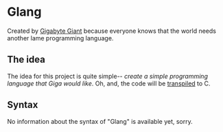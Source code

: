 # Glang
Created by [Gigabyte Giant](https://github.com/Gigabyte-Giant) because everyone knows that the world needs another lame programming language.

## The idea
The idea for this project is quite simple-- *create a simple programming language that Giga would like*.
Oh, and, the code will be [transpiled](https://en.wikipedia.org/wiki/Source-to-source_compiler) to C.

## Syntax
No information about the syntax of "Glang" is available yet, sorry.